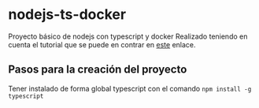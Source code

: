 # nodejs-ts-docker
Proyecto básico de nodejs con typescript y docker
Realizado teniendo en cuenta el tutorial que se puede en contrar en [este](https://blog.risingstack.com/building-a-node-js-app-with-typescript-tutorial/) enlace.

## Pasos para la creación del proyecto

Tener instalado de forma global typescript con el comando `npm install -g typescript`
